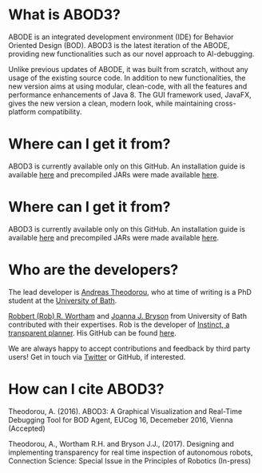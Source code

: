 # What is ABOD3?
ABODE is an integrated development environment (IDE) for Behavior Oriented Design (BOD). ABOD3 is the latest iteration of the ABODE, providing new functionalities such as our novel approach to AI-debugging.

Unlike previous updates of ABODE, it was built from scratch, without any usage of the existing source code. In addition to new functionalities, the new version aims at using modular, clean-code, with all the features and performance enhancements of Java 8. The GUI framework used, JavaFX, gives the new version a clean, modern look, while maintaining cross-platform compatibility.

# Where can I get it from?

ABOD3 is currently available only on this GitHub. An installation guide is available [here](https://github.com/RecklessCoding/ABOD3/tree/master/Pre-compiled%20Jars) and precompiled JARs were made available [here](https://github.com/RecklessCoding/ABOD3/tree/master/Pre-compiled%20Jars).

# Where can I get it from?
ABOD3 is currently available only on this GitHub. An installation guide is available [here](https://github.com/RecklessCoding/ABOD3/tree/master/Pre-compiled%20Jars) and precompiled JARs were made available [here](https://github.com/RecklessCoding/ABOD3/tree/master/Pre-compiled%20Jars).

# Who are the developers?
The lead developer is [Andreas Theodorou](http://recklesscoding.com/), who at time of writing is a PhD student at the [University of Bath](http://bath.ac.uk/). 

[Robbert (Rob) R. Wortham](http://robwortham.com/) and [Joanna J. Bryson](http://www.cs.bath.ac.uk/~jjb/) from University of Bath contributed with their expertises. Rob is the developer of [Instinct, a  transparent planner](http://www.robwortham.com/instinct-planner/). His GitHub can be found [here](https://github.com/rwortham).

We are always happy to accept contributions and feedback by third party users! Get in touch via [Twitter](@recklesscoding) or GitHub, if interested.

# How can I cite ABOD3?
Theodorou, A. (2016). ABOD3: A Graphical Visualization and Real-Time Debugging Tool for BOD Agent, EUCog 16, Decemeber 2016, Vienna (Accepted)

Theodorou, A., Wortham R.H. and Bryson J.J., (2017). Designing and implementing transparency for real time inspection of autonomous robots, Connection Science: Special Issue in the Principles of Robotics (In-press)
